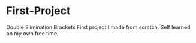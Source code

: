 # First-Project
Double Elimination Brackets
First project I made from scratch. Self learned on my own free time
